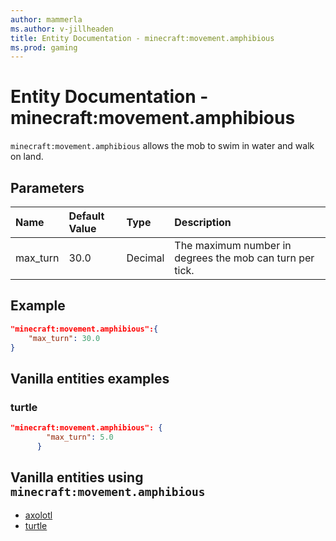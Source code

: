 ```yaml
---
author: mammerla
ms.author: v-jillheaden
title: Entity Documentation - minecraft:movement.amphibious
ms.prod: gaming
---
```


# Entity Documentation - minecraft:movement.amphibious

`minecraft:movement.amphibious` allows the mob to swim in water and walk on land.

## Parameters

|Name |Default Value  |Type  |Description  |
|:----------|:----------|:----------|:----------|
| max_turn| 30.0| Decimal| The maximum number in degrees the mob can turn per tick. |

## Example

```json
"minecraft:movement.amphibious":{
    "max_turn": 30.0
}
```

## Vanilla entities examples

### turtle

```json
"minecraft:movement.amphibious": {
        "max_turn": 5.0
      }
```

## Vanilla entities using `minecraft:movement.amphibious`

- [axolotl](../../../../Source/VanillaBehaviorPack_Snippets/entities/axolotl.md)
- [turtle](../../../../Source/VanillaBehaviorPack_Snippets/entities/turtle.md)